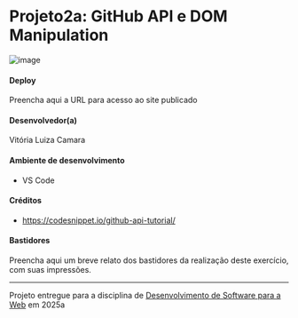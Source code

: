 # Projeto2a: GitHub API e DOM Manipulation

![image](https://github.com/user-attachments/assets/2e58c4c1-65c9-4820-9e83-4388548e541e)

#### Deploy

Preencha aqui a URL para acesso ao site publicado


#### Desenvolvedor(a)

Vitória Luiza Camara


#### Ambiente de desenvolvimento

- VS Code

#### Créditos

- https://codesnippet.io/github-api-tutorial/

#### Bastidores

Preencha aqui um breve relato dos bastidores da realização deste exercício, com suas impressões.



---
Projeto entregue para a disciplina de [Desenvolvimento de Software para a Web](http://github.com/andreainfufsm/elc1090-2025a) em 2025a
